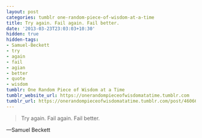 ```yaml
---
layout: post
categories: tumblr one-random-piece-of-wisdom-at-a-time
title: Try again. Fail again. Fail better.
date: '2013-03-23T23:03:03+10:30'
hidden: true
hidden-tags:
- Samuel-Beckett
- try
- again
- fail
- agian
- better
- quote
- wisdom
tumblr: One Random Piece of Wisdom at a Time
tumblr_website_url: https://onerandompieceofwisdomatatime.tumblr.com
tumblr_url: https://onerandompieceofwisdomatatime.tumblr.com/post/46066515654/try-again-fail-again-fail-better
---
```

> Try again. Fail again. Fail better.

—Samuel Beckett
